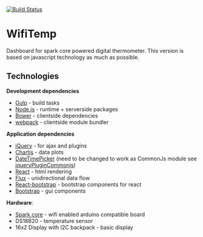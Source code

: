 [![Build Status](https://travis-ci.org/octopuss/wifitemp.svg?branch=wifitemp-react)](https://travis-ci.org/octopuss/wifitemp)

WifiTemp
========

Dashboard for spark core powered digital thermometer. This version is based on javascript technology as much as possible.

Technologies
------------

**Development dependencies**

*   [Gulp](http://gulpjs.com/) - build tasks
*	[Node.js](http://nodejs.org/) - runtime + serverside packages
*	[Bower](http://bower.io/) - clientside dependencies
*	[webpack](http://webpack.github.io/) - clientside module bundler

**Application dependencies**

*   [jQuery](http://jquery.com/) - for ajax and plugins
*   [Chartjs](http://www.chartjs.org/) - data plots
*   [DateTimePicker](http://xdsoft.net/jqplugins/datetimepicker/) (need to be changed to work as CommonJs module see [jqueryPluginCommonjs](https://github.com/umdjs/umd/blob/master/jqueryPluginCommonjs.js))
*	[React](http://facebook.github.io/react/) - html rendering
*	[Flux](http://facebook.github.io/flux/docs/overview.html) - unidirectional data flow
*   [React-bootstrap](http://react-bootstrap.github.io/) - bootstrap components for react
*	[Bootstrap](http://getbootstrap.com/) - gui components

**Hardware**:

-   [Spark core](http://www.spark.io) - wifi enabled arduino compatible board
-   DS18B20 - temperature sensor
-   16x2 Display with I2C backpack - basic display
